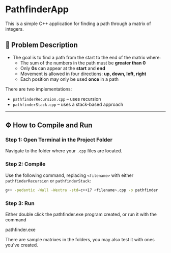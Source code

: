 # PathfinderApp

This is a simple C++ application for finding a path through a matrix of integers.

## 🧭 Problem Description

- The goal is to find a path from the start to the end of the matrix where:
  - The sum of the numbers in the path must be **greater than 0**
  - Only **0s** can appear at the **start** and **end**
  - Movement is allowed in four directions: **up, down, left, right**
  - Each position may only be used **once** in a path

There are two implementations:
- `pathfinderRecursion.cpp` – uses recursion
- `pathfinderStack.cpp` – uses a stack-based approach

---

## ⚙️ How to Compile and Run

### Step 1: Open Terminal in the Project Folder

Navigate to the folder where your `.cpp` files are located.

### Step 2: Compile

Use the following command, replacing `<filename>` with either `pathfinderRecursion` or `pathfinderStack`:

```bash
g++ -pedantic -Wall -Wextra -std=c++17 <filename>.cpp -o pathfinder
```

### Step 3: Run

Either double click the pathfinder.exe program created, or run it with the command

pathfinder.exe

There are sample matrixes in the folders, you may also test it with ones you've created.
